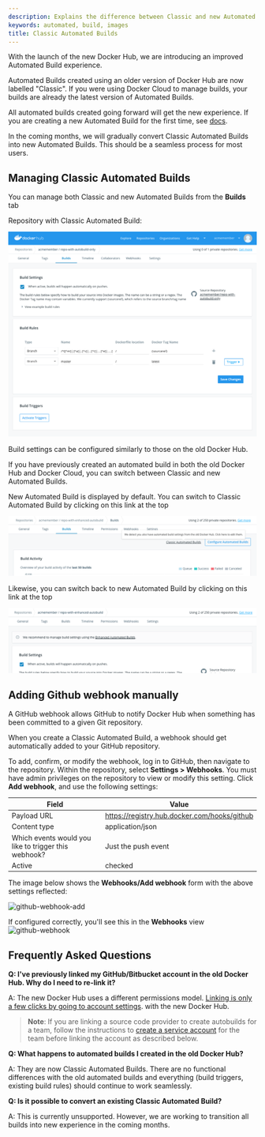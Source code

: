 ```yaml
---
description: Explains the difference between Classic and new Automated Builds
keywords: automated, build, images
title: Classic Automated Builds
---
```


With the launch of the new Docker Hub, we are introducing an improved Automated Build experience.

Automated Builds created using an older version of Docker Hub are now labelled "Classic".
If you were using Docker Cloud to manage builds, your builds are already the latest version of Automated Builds.

All automated builds created going forward will get the new experience. If you are creating a new
Automated Build for the first time, see [docs](/docker-hub/builds.md#configure-automated-build-settings).

In the coming months, we will gradually convert Classic Automated Builds into new Automated Builds. This should
be a seamless process for most users.


## Managing Classic Automated Builds

You can manage both Classic and new Automated Builds from the **Builds** tab

Repository with Classic Automated Build:

![A Classic Automated Build dashboard](images/classic-vs-new-classic-only.png)

 Build settings can be configured similarly to those on the old Docker Hub.

If you have previously created an automated build in both the old Docker Hub and Docker Cloud, you can switch between
Classic and new Automated Builds.

New Automated Build is displayed by default. You can switch to Classic Automated Build by clicking on this link at the top

![Switching to Classic Automated Build](images/classic-vs-new-switch-to-classic.png)

Likewise, you can switch back to new Automated Build by clicking on this link at the top

![Switching to new Automated Build](images/classic-vs-new-switch-to-new.png)



## Adding Github webhook manually

A GitHub webhook allows GitHub to notify Docker Hub when something has
been committed to a given Git repository. 

When you create a Classic Automated Build, a webhook should get automatically added to your GitHub
repository.

To add, confirm, or modify the webhook, log in to GitHub, then navigate to
the repository. Within the repository,  select **Settings > Webhooks**.
You must have admin privileges on the repository to view or modify
this setting. Click **Add webhook**, and use the following settings:


| Field | Value |
| ------|------ |
| Payload URL | https://registry.hub.docker.com/hooks/github |
| Content type | application/json |
| Which events would you like to trigger this webhook? | Just the push event |
| Active | checked |

The image below shows the **Webhooks/Add webhook** form with the above settings reflected:

![github-webhook-add](images/github-webhook-add.png)

If configured correctly, you'll see this in the **Webhooks** view
![github-webhook](images/github-webhook.png)



## Frequently Asked Questions


**Q: I've previously linked my GitHub/Bitbucket account in the old Docker Hub. Why do I need to re-link it?**

A: The new Docker Hub uses a different permissions model. [Linking is only a few clicks by going to account settings](link-source.md).
with the new Docker Hub.

  > **Note**: If you are linking a source code provider to create autobuilds for a team, follow the instructions to [create a service account](/docker-hub/builds.md#service-users-for-team-autobuilds) for the team before linking the account as described below.

**Q: What happens to automated builds I created in the old Docker Hub?**

A: They are now Classic Automated Builds. There are no functional differences with the old automated builds and everything
(build triggers, existing build rules) should continue to work seamlessly.

**Q: Is it possible to convert an existing Classic Automated Build?**

A: This is currently unsupported. However, we are working to transition all builds into new experience in
the coming months.
